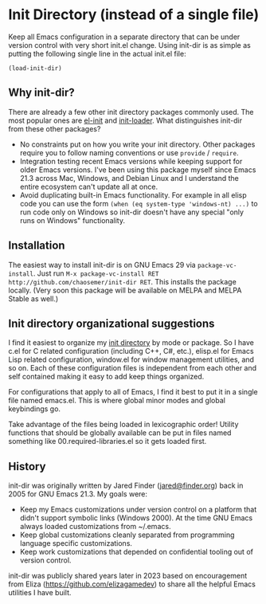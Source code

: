 # Init Directory (instead of a single file)

Keep all Emacs configuration in a separate directory that can be under
version control with very short init.el change.  Using init-dir is as
simple as putting the following single line in the actual init.el
file:

``` emacs-lisp
(load-init-dir)
```

## Why init-dir?

There are already a few other init directory packages commonly
used. The most popular ones are
[el-init](https://github.com/HKey/el-init) and
[init-loader](https://github.com/emacs-jp/init-loader). What
distinguishes init-dir from these other packages?

* No constraints put on how you write your init directory. Other
  packages require you to follow naming conventions or use `provide` /
  `require`.
* Integration testing recent Emacs versions while keeping support for
  older Emacs versions. I've been using this package myself since
  Emacs 21.3 across Mac, Windows, and Debian Linux and I understand
  the entire ecosystem can't update all at once.
* Avoid duplicating built-in Emacs functionality. For example in all
  elisp code you can use the form `(when (eq system-type 'windows-nt)
  ...)` to run code only on Windows so init-dir doesn't have any
  special "only runs on Windows" functionality.

## Installation

The easiest way to install init-dir is on GNU Emacs 29 via
`package-vc-install`. Just run `M-x package-vc-install RET
http://github.com/chaosemer/init-dir RET`. This installs the package
locally. (Very soon this package will be available on MELPA and MELPA
Stable as well.)

## Init directory organizational suggestions

I find it easiest to organize my [init
directory](https://github.com/chaosemer/dot-emacs) by mode or
package. So I have c.el for C related configuration (including C++,
C#, etc.), elisp.el for Emacs Lisp related configuration, window.el
for window management utilities, and so on. Each of these
configuration files is independent from each other and self contained
making it easy to add keep things organized.

For configurations that apply to all of Emacs, I find it best to put
it in a single file named emacs.el. This is where global minor modes
and global keybindings go.

Take advantage of the files being loaded in lexicographic order!
Utility functions that should be globally available can be put in
files named something like 00.required-libraries.el so it gets loaded
first.

## History

init-dir was originally written by Jared Finder (<jared@finder.org>)
back in 2005 for GNU Emacs 21.3. My goals were:

* Keep my Emacs customizations under version control on a platform
  that didn't support symbolic links (Windows 2000). At the time GNU
  Emacs always loaded customizations from ~/.emacs.
* Keep global customizations cleanly separated from programming
  language specific customizations.
* Keep work customizations that depended on confidential tooling out
  of version control.

init-dir was publicly shared years later in 2023 based on
encouragement from Eliza (<https://github.com/elizagamedev>) to share
all the helpful Emacs utilities I have built.
